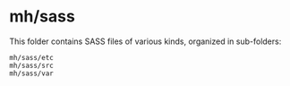 # mh/sass

This folder contains SASS files of various kinds, organized in sub-folders:

    mh/sass/etc
    mh/sass/src
    mh/sass/var

